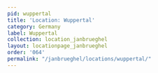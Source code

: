 ```yaml
---
pid: wuppertal
title: 'Location: Wuppertal'
category: Germany
label: Wuppertal
collection: location_janbrueghel
layout: locationpage_janbrueghel
order: '064'
permalink: "/janbrueghel/locations/wuppertal/"
---
```

